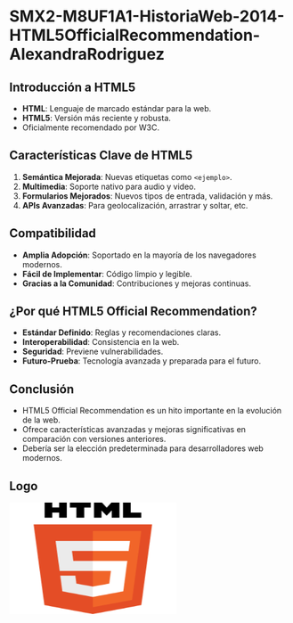 # SMX2-M8UF1A1-HistoriaWeb-2014-HTML5OfficialRecommendation-AlexandraRodriguez

## Introducción a HTML5

- **HTML**: Lenguaje de marcado estándar para la web.
- **HTML5**: Versión más reciente y robusta.
- Oficialmente recomendado por W3C.


## Características Clave de HTML5

1. **Semántica Mejorada**: Nuevas etiquetas como `<ejemplo>`.
2. **Multimedia**: Soporte nativo para audio y video.
3. **Formularios Mejorados**: Nuevos tipos de entrada, validación y más.
4. **APIs Avanzadas**: Para geolocalización, arrastrar y soltar, etc.


## Compatibilidad

- **Amplia Adopción**: Soportado en la mayoría de los navegadores modernos.
- **Fácil de Implementar**: Código limpio y legible.
- **Gracias a la Comunidad**: Contribuciones y mejoras continuas.


## ¿Por qué HTML5 Official Recommendation?

- **Estándar Definido**: Reglas y recomendaciones claras.
- **Interoperabilidad**: Consistencia en la web.
- **Seguridad**: Previene vulnerabilidades.
- **Futuro-Prueba**: Tecnología avanzada y preparada para el futuro.


## Conclusión

- HTML5 Official Recommendation es un hito importante en la evolución de la web.
- Ofrece características avanzadas y mejoras significativas en comparación con versiones anteriores.
- Debería ser la elección predeterminada para desarrolladores web modernos.


## Logo

<img src="https://github.com/alexandra0720/SMX2-M8UF1A1-HistoriaWeb-2014-HTML5OfficialRecommendation-AlexandraRodriguez/blob/main/logo.png" alt="Logo" width="300" height="200" />
